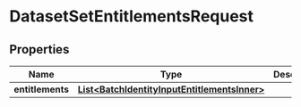 

# DatasetSetEntitlementsRequest


## Properties

| Name | Type | Description | Notes |
|------------ | ------------- | ------------- | -------------|
|**entitlements** | [**List&lt;BatchIdentityInputEntitlementsInner&gt;**](BatchIdentityInputEntitlementsInner.md) |  |  |



